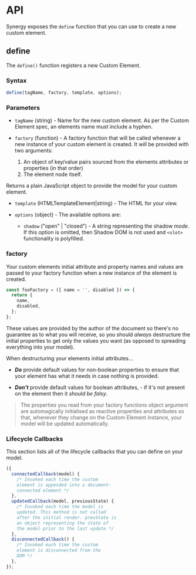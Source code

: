 # API

Synergy exposes the `define` function that you can use to create a new custom element.

## define

The `define()` function registers a new Custom Element.

### Syntax

```js
define(tagName, factory, template, options);
```

### Parameters

- `tagName` (string) - Name for the new custom element. As per the Custom Element
  spec, an elements name must include a hyphen.

- `factory` (function) - A factory function that will be called whenever a new instance of your custom element is created. It will be provided with two arguments:
  1. An object of key/value pairs sourced from the elements attributes or properties (in that order)
  2. The element node itself.

Returns a plain JavaScript object to provide the model for your custom element.

- `template` (HTMLTemplateElement|string) - The HTML for your view.

- `options` (object) - The available options are:

  - `shadow` ("open" | "closed") - A string representing the shadow _mode_. If this option is omitted, then Shadow DOM is not used and `<slot>` functionality is polyfilled.

### factory

Your custom elements initial attribute and property names and values are passed to your factory function when a new instance of the element is created.

```js
const fooFactory = ({ name = '', disabled }) => {
  return {
    name,
    disabled,
  };
};
```

These values are provided by the author of the document so there's no guarantee as to what you will receive, so you should _always_ destructure the initial properties to get only the values you want (as opposed to spreading everything into your model).

When destructuring your elements initial attributes...

- **_Do_** provide default values for non-boolean properties to ensure that your element has what it needs in case nothing is provided.

- **_Don't_** provide default values for boolean attributes, - if it's not present on the element then it _should be falsy_.

> The properties you read from your factory functions object argument are automagically initialised as reactive properties and attributes so that, whenever they change on the Custom Element instance, your model will be updated automatically.

### Lifecycle Callbacks

This section lists all of the lifecycle callbacks that you can define on your model.

```js
({
  connectedCallback(model) {
    /* Invoked each time the custom 
    element is appended into a document-
    connected element */
  },
  updatedCallback(model, previousState) {
    /* Invoked each time the model is 
    updated. This method is not called 
    after the initial render. prevState is 
    an object representing the state of 
    the model prior to the last update */
  },
  disconnectedCallback() {
    /* Invoked each time the custom 
    element is disconnected from the 
    DOM */
  },
});
```
